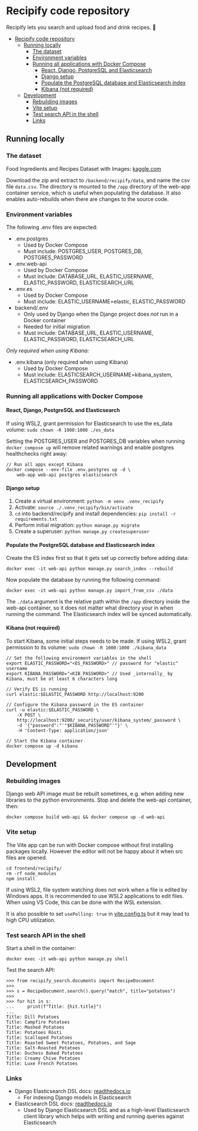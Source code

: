 # Recipify code repository

Recipify lets you search and upload food and drink recipes. 🍗

- [Recipify code repository](#recipify-code-repository)
  - [Running locally](#running-locally)
    - [The dataset](#the-dataset)
    - [Environment variables](#environment-variables)
    - [Running all applications with Docker Compose](#running-all-applications-with-docker-compose)
      - [React, Django, PostgreSQL and Elasticsearch](#react-django-postgresql-and-elasticsearch)
      - [Django setup](#django-setup)
      - [Populate the PostgreSQL database and Elasticsearch index](#populate-the-postgresql-database-and-elasticsearch-index)
      - [Kibana (not required)](#kibana-not-required)
  - [Development](#development)
    - [Rebuilding images](#rebuilding-images)
    - [Vite setup](#vite-setup)
    - [Test search API in the shell](#test-search-api-in-the-shell)
    - [Links](#links)

## Running locally

### The dataset

Food Ingredients and Recipes Dataset with Images: [kaggle.com](https://www.kaggle.com/datasets/pes12017000148/food-ingredients-and-recipe-dataset-with-images/data)

Download the zip and extract to `/backend/recipify/data`, and name the csv file `data.csv`. The directory is mounted to the `/app` directory of the web-app container service, which is useful when populating the database. It also enables auto-rebuilds when there are changes to the source code.

### Environment variables

The following .env files are expected:

- .env.postgres
  - Used by Docker Compose
  - Must include: POSTGRES_USER, POSTGRES_DB, POSTGRES_PASSWORD
- .env.web-api
  - Used by Docker Compose
  - Must include: DATABASE_URL, ELASTIC_USERNAME, ELASTIC_PASSWORD, ELASTICSEARCH_URL
- .env.es
  - Used by Docker Compose
  - Must include: ELASTIC_USERNAME=elastic, ELASTIC_PASSWORD
- backend/.env
  - Only used by Django when the Django project does _not_ run in a Docker container
  - Needed for initial migration
  - Must include: DATABASE_URL, ELASTIC_USERNAME, ELASTIC_PASSWORD, ELASTICSEARCH_URL

_Only required when using Kibana:_

- .env.kibana (only required when using Kibana)
  - Used by Docker Compose
  - Must include: ELASTICSEARCH_USERNAME=kibana_system, ELASTICSEARCH_PASSWORD

### Running all applications with Docker Compose

#### React, Django, PostgreSQL and Elasticsearch

If using WSL2, grant permission for Elasticsearch to use the es_data volume: `sudo chown -R 1000:1000 ./es_data`

Setting the POSTGRES_USER and POSTGRES_DB variables when running `docker compose up` will remove related warnings and enable postgres healthchecks right away:

```
// Run all apps except Kibana
docker compose --env-file .env.postgres up -d \
    web-app web-api postgres elasticsearch
```

#### Django setup

1. Create a virtual environment: `python -m venv .venv_recipify`
2. Activate: `source ./.venv_recipify/bin/activate`
3. `cd` into backend/recipify and install dependencies: `pip install -r requirements.txt`
4. Perform initial migration: `python manage.py migrate`
5. Create a superuser: `python manage.py createsuperuser`

#### Populate the PostgreSQL database and Elasticsearch index

Create the ES index first so that it gets set up correctly before adding data:

`docker exec -it web-api python manage.py search_index --rebuild`

Now populate the database by running the following command:

`docker exec -it web-api python manage.py import_from_csv ./data`

The `./data` argument is the relative path within the `/app` directory inside the web-api container, so it does not matter what directory your in when running the command. The Elasticsearch index will be synced automatically.

#### Kibana (not required)

To start Kibana, some initial steps needs to be made. If using WSL2, grant permission to its volume: `sudo chown -R 1000:1000 ./kibana_data`

```
// Set the following environment variables in the shell
export ELASTIC_PASSWORD="<ES_PASSWORD>" // password for "elastic" username
export KIBANA_PASSWORD="<KIB_PASSWORD>" // Used _internally_ by Kibana, must be at least 6 characters long

// Verify ES is running
curl elastic:$ELASTIC_PASSWORD http://localhost:9200

// Configure the Kibana password in the ES container
curl -u elastic:$ELASTIC_PASSWORD \
    -X POST \
    http://localhost:9200/_security/user/kibana_system/_password \
    -d '{"password":"'"$KIBANA_PASSWORD"'"}' \
    -H 'Content-Type: application/json'

// Start the Kibana container
docker compose up -d kibana
```

## Development

### Rebuilding images

Django web API image must be rebuilt sometimes, e.g. when adding new libraries to the python environments. Stop and delete the web-api container, then:

`docker compose build web-api && docker compose up -d web-api`

### Vite setup

The Vite app can be run with Docker compose without first installing packages locally. However the editor will not be happy about it when src files are opened.

```
cd frontend/recipify/
rm -rf node_modules
npm install
```

If using WSL2, file system watching does not work when a file is edited by Windows apps. It is recommended to use WSL2 applications to edit files. When using VS Code, this can be done with the WSL extension.

It is also possible to set `usePolling: true` in [vite.config.ts](/frontend/recipify/vite.config.ts) but it may lead to high CPU utilization.

### Test search API in the shell

Start a shell in the container:

`docker exec -it web-api python manage.py shell`

Test the search API:

```
>>> from recipify_search.documents import RecipeDocument
>>>
>>> s = RecipeDocument.search().query("match", title="potatoes")
>>>
>>> for hit in s:
...     print(f"Title: {hit.title}")
...
Title: Dill Potatoes
Title: Campfire Potatoes
Title: Mashed Potatoes
Title: Potatoes Rösti
Title: Scalloped Potatoes
Title: Roasted Sweet Potatoes, Potatoes, and Sage
Title: Salt-Roasted Potatoes
Title: Duchess Baked Potatoes
Title: Creamy Chive Potatoes
Title: Luxe French Potatoes
```

### Links

- Django Elasticsearch DSL docs: [readthedocs.io](https://django-elasticsearch-dsl.readthedocs.io/)
  - For indexing Django models in Elasticsearch
- Elasticsearch DSL docs: [readthedocs.io](https://elasticsearch-dsl.readthedocs.io/en/latest/)
  - Used by Django Elasticsearch DSL and as a high-level Elasticsearch client library which helps with writing and running queries against Elasticsearch
